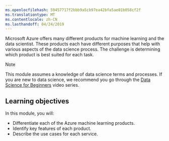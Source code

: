 ```yaml
---
ms.openlocfilehash: 59457717f2bbb9a5cb97ea42bfa5ae01b058cf2f
ms.translationtype: MT
ms.contentlocale: zh-CN
ms.lasthandoff: 04/24/2019
---
```

Microsoft Azure offers many different products for machine learning and the data scientist. These products each have different purposes that help with various aspects of the data science process. The challenge is determining which product is best suited for each task.

> [!NOTE]
> This module assumes a knowledge of data science terms and processes. If you are new to data science, we recommend you go through the [Data Science for Beginners](https://docs.microsoft.com/azure/machine-learning/studio/data-science-for-beginners-the-5-questions-data-science-answers) video series.

## <a name="learning-objectives"></a>Learning objectives

In this module, you will:

- Differentiate each of the Azure machine learning products.
- Identify key features of each product.
- Describe the use cases for each service.
